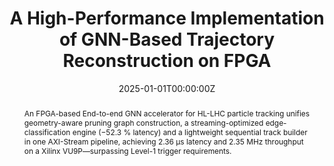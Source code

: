 ---
title: "A High-Performance Implementation of GNN-Based Trajectory Reconstruction on FPGA"
authors:
  - Yun-Chen Yang
  - Hao-Chun Liang
  - Bo-Cheng Lai
date: "2025-01-01T00:00:00Z"
publishDate: "2025-01-01T00:00:00Z"
doi: ""
publication_types: ["symposium-paper"]
publication: "2025 VLSI Design / CAD Symposium"
publication_short: ""
abstract: >
  An FPGA-based End-to-end GNN accelerator for HL-LHC particle tracking unifies geometry-aware pruning graph construction, a streaming-optimized edge-classification engine (−52.3 % latency) and a lightweight sequential track builder in one AXI-Stream pipeline, achieving 2.36 μs latency and 2.35 MHz throughput on a Xilinx VU9P—surpassing Level-1 trigger requirements.
summary: FPGA-accelerated GNN pipeline for HL-LHC exceeding latency and throughput requirements.
tags: [FPGA, Graph Neural Networks, High-Energy Physics]
featured: false
url_pdf: uploads/gnn_trajectory_reconstruction.pdf
url_code: ""
url_dataset: ""
url_poster: ""
url_project: ""
url_slides: ""
url_source: ""
url_video: ""
image:
  caption: "Architecture overview of HiGTR"
  focal_point: ""
  preview_only: false
projects: []
slides: ""
---